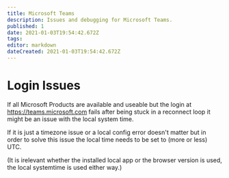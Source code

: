 ```yaml
---
title: Microsoft Teams
description: Issues and debugging for Microsoft Teams.
published: 1
date: 2021-01-03T19:54:42.672Z
tags: 
editor: markdown
dateCreated: 2021-01-03T19:54:42.672Z
---
```


# Login Issues
If all Microsoft Products are available and useable but the login at https://teams.microsoft.com fails after being stuck in a reconnect loop it might be an issue with the local system time. 

If it is just a timezone issue or a local config error doesn't matter but in order to solve this issue the local time needs to be set to (more or less) UTC.

(It is irelevant whether the installed local app or the browser version is used, the local systemtime is used either way.)
